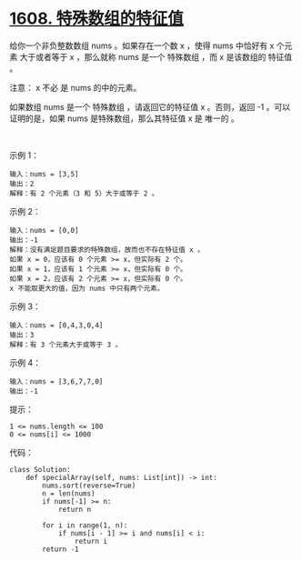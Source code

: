 # [1608. 特殊数组的特征值](https://leetcode.cn/problems/special-array-with-x-elements-greater-than-or-equal-x/)

给你一个非负整数数组 nums 。如果存在一个数 x ，使得 nums 中恰好有 x 个元素 大于或者等于 x ，那么就称 nums 是一个 特殊数组 ，而 x 是该数组的 特征值 。

注意： x 不必 是 nums 的中的元素。

如果数组 nums 是一个 特殊数组 ，请返回它的特征值 x 。否则，返回 -1 。可以证明的是，如果 nums 是特殊数组，那么其特征值 x 是 唯一的 。

 

示例 1：
```
输入：nums = [3,5]
输出：2
解释：有 2 个元素（3 和 5）大于或等于 2 。
```
示例 2：
```
输入：nums = [0,0]
输出：-1
解释：没有满足题目要求的特殊数组，故而也不存在特征值 x 。
如果 x = 0，应该有 0 个元素 >= x，但实际有 2 个。
如果 x = 1，应该有 1 个元素 >= x，但实际有 0 个。
如果 x = 2，应该有 2 个元素 >= x，但实际有 0 个。
x 不能取更大的值，因为 nums 中只有两个元素。
```
示例 3：
```
输入：nums = [0,4,3,0,4]
输出：3
解释：有 3 个元素大于或等于 3 。
```
示例 4：
```
输入：nums = [3,6,7,7,0]
输出：-1
```

提示：
```
1 <= nums.length <= 100
0 <= nums[i] <= 1000
```

代码：
```python3
class Solution:
    def specialArray(self, nums: List[int]) -> int:
        nums.sort(reverse=True)
        n = len(nums)
        if nums[-1] >= n:
            return n

        for i in range(1, n):
            if nums[i - 1] >= i and nums[i] < i:
                return i
        return -1
```